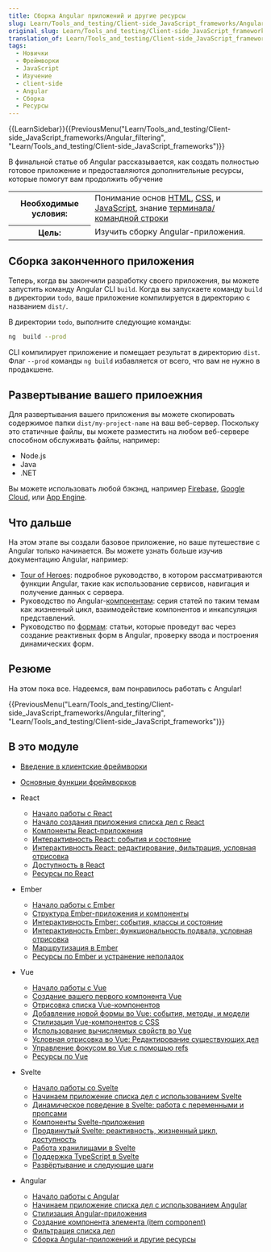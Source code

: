 ```yaml
---
title: Сборка Angular приложений и другие ресурсы
slug: Learn/Tools_and_testing/Client-side_JavaScript_frameworks/Angular_building
original_slug: Learn/Tools_and_testing/Client-side_JavaScript_frameworks/Angular_building
translation_of: Learn/Tools_and_testing/Client-side_JavaScript_frameworks/Angular_building
tags:
  - Новички
  - Фреймворки
  - JavaScript
  - Изучение
  - client-side
  - Angular
  - Сборка
  - Ресурсы
---
```


{{LearnSidebar}}{{PreviousMenu("Learn/Tools_and_testing/Client-side_JavaScript_frameworks/Angular_filtering", "Learn/Tools_and_testing/Client-side_JavaScript_frameworks")}}

В финальной статье об Angular рассказывается, как создать полностью готовое приложение и предоставляются дополнительные ресурсы, которые помогут вам продолжить обучение

<table>
  <tbody>
    <tr>
      <th scope="row">Необходимые условия:</th>
      <td>
        Понимание основ <a href="/en-US/docs/Learn/HTML">HTML</a>, <a href="/en-US/docs/Learn/CSS">CSS</a>, и <a href="/en-US/docs/Learn/JavaScript">JavaScript</a>, знание <a href="/en-US/docs/Learn/Tools_and_testing/Understanding_client-side_tools/Command_line">терминала/командной строки
      </td>
    </tr>
    <tr>
      <th scope="row">Цель:</th>
      <td>Изучить сборку Angular-приложения.</td>
    </tr>
  </tbody>
</table>

## Сборка законченного приложения

Теперь, когда вы закончили разработку своего приложения, вы можете запустить команду Angular CLI `build`.
Когда вы запускаете команду `build` в директории `todo`, ваше приложение компилируется в директорию с названием `dist/`.

В директории `todo`, выполните следующие команды:

```bash
ng  build --prod
```

CLI компилирует приложение и помещает результат в директорию `dist`.
Флаг `--prod` команды `ng build` избавляется от всего, что вам не нужно в продакшене.

## Развертывание вашего прилоежния

Для развертывания вашего приложения вы можете скопировать содержимое папки `dist/my-project-name` на ваш веб-сервер.
Поскольку это статичные файлы, вы можете разместить на любом веб-сервере способном обслуживать файлы, например:

- Node.js
- Java
- .NET

Вы можете использовать любой бэкэнд, например [Firebase](https://firebase.google.com/docs/hosting), [Google Cloud](https://cloud.google.com/solutions/web-hosting), или [App Engine](https://cloud.google.com/appengine/docs/standard/python/getting-started/hosting-a-static-website).

## Что дальше

На этом этапе вы создали базовое приложение, но ваше путешествие с Angular только начинается.
Вы можете узнать больше изучив документацию Angular, например:

- [Tour of Heroes](https://angular.io/tutorial): подробное руководство, в котором рассматриваются функции Angular, такие как использование сервисов, навигация и получение данных с сервера.
- Руководство по Angular-[компонентам](https://angular.io/guide/component-overview): серия статей по таким темам как жизненный цикл, взаимодействие компонентов и инкапсуляция представлений.
- Руководство по [формам](https://angular.io/guide/forms-overview): статьи, которые проведут вас через создание реактивных форм в Angular, проверку ввода и построения динамических форм.

## Резюме

На этом пока все. Надеемся, вам понравилось работать с Angular!

{{PreviousMenu("Learn/Tools_and_testing/Client-side_JavaScript_frameworks/Angular_filtering", "Learn/Tools_and_testing/Client-side_JavaScript_frameworks")}}

## В это модуле

- [Введение в клиентские фреймворки](/en-US/docs/Learn/Tools_and_testing/Client-side_JavaScript_frameworks/Introduction)
- [Основные функции фреймворков](/en-US/docs/Learn/Tools_and_testing/Client-side_JavaScript_frameworks/Main_features)
- React

  - [Начало работы с React](/en-US/docs/Learn/Tools_and_testing/Client-side_JavaScript_frameworks/React_getting_started)
  - [Начало создания приложения списка дел с React](/en-US/docs/Learn/Tools_and_testing/Client-side_JavaScript_frameworks/React_todo_list_beginning)
  - [Компоненты React-приложения](/en-US/docs/Learn/Tools_and_testing/Client-side_JavaScript_frameworks/React_components)
  - [Интерактивность React: события и состояние](/en-US/docs/Learn/Tools_and_testing/Client-side_JavaScript_frameworks/React_interactivity_events_state)
  - [Интерактивность React: редактирование, фильтрация, условная отрисовка](/en-US/docs/Learn/Tools_and_testing/Client-side_JavaScript_frameworks/React_interactivity_filtering_conditional_rendering)
  - [Доступность в React](/en-US/docs/Learn/Tools_and_testing/Client-side_JavaScript_frameworks/React_accessibility)
  - [Ресурсы по React](/en-US/docs/Learn/Tools_and_testing/Client-side_JavaScript_frameworks/React_resources)

- Ember

  - [Начало работы с Ember](/en-US/docs/Learn/Tools_and_testing/Client-side_JavaScript_frameworks/Ember_getting_started)
  - [Структура Ember-приложения и компоненты](/en-US/docs/Learn/Tools_and_testing/Client-side_JavaScript_frameworks/Ember_structure_componentization)
  - [Интерактивность Ember: события, классы и состояние](/en-US/docs/Learn/Tools_and_testing/Client-side_JavaScript_frameworks/Ember_interactivity_events_state)
  - [Интерактивность Ember: функциональность подвала, условная отрисовка](/en-US/docs/Learn/Tools_and_testing/Client-side_JavaScript_frameworks/Ember_conditional_footer)
  - [Маршрутизация в Ember](/en-US/docs/Learn/Tools_and_testing/Client-side_JavaScript_frameworks/Ember_routing)
  - [Ресурсы по Ember и устранение неполадок](/en-US/docs/Learn/Tools_and_testing/Client-side_JavaScript_frameworks/Ember_resources)

- Vue

  - [Начало работы с Vue](/en-US/docs/Learn/Tools_and_testing/Client-side_JavaScript_frameworks/Vue_getting_started)
  - [Создание вашего первого компонента Vue](/en-US/docs/Learn/Tools_and_testing/Client-side_JavaScript_frameworks/Vue_first_component)
  - [Отрисовка списка Vue-компонентов](/en-US/docs/Learn/Tools_and_testing/Client-side_JavaScript_frameworks/Vue_rendering_lists)
  - [Добавление новой формы во Vue: события, методы, и модели](/en-US/docs/Learn/Tools_and_testing/Client-side_JavaScript_frameworks/Vue_methods_events_models)
  - [Стилизация Vue-компонентов с CSS](/en-US/docs/Learn/Tools_and_testing/Client-side_JavaScript_frameworks/Vue_styling)
  - [Использование вычисляемых свойств во Vue](/en-US/docs/Learn/Tools_and_testing/Client-side_JavaScript_frameworks/Vue_computed_properties)
  - [Условная отрисовка во Vue: Редактирование существующих дел](/en-US/docs/Learn/Tools_and_testing/Client-side_JavaScript_frameworks/Vue_conditional_rendering)
  - [Управление фокусом во Vue с помощью refs](/en-US/docs/Learn/Tools_and_testing/Client-side_JavaScript_frameworks/Vue_refs_focus_management)
  - [Ресурсы по Vue](/en-US/docs/Learn/Tools_and_testing/Client-side_JavaScript_frameworks/Vue_resources)

- Svelte

  - [Начало работы со Svelte](/en-US/docs/Learn/Tools_and_testing/Client-side_JavaScript_frameworks/Svelte_getting_started)
  - [Начинаем приложение списка дел c использованием Svelte](/en-US/docs/Learn/Tools_and_testing/Client-side_JavaScript_frameworks/Svelte_Todo_list_beginning)
  - [Динамическое поведение в Svelte: работа с переменными и пропсами](/en-US/docs/Learn/Tools_and_testing/Client-side_JavaScript_frameworks/Svelte_variables_props)
  - [Компоненты Svelte-приложения](/en-US/docs/Learn/Tools_and_testing/Client-side_JavaScript_frameworks/Svelte_components)
  - [Продвинутый Svelte: реактивность, жизненный цикл, доступность](/en-US/docs/Learn/Tools_and_testing/Client-side_JavaScript_frameworks/Svelte_reactivity_lifecycle_accessibility)
  - [Работа хранилищами в Svelte](/en-US/docs/Learn/Tools_and_testing/Client-side_JavaScript_frameworks/Svelte_stores)
  - [Поддержка TypeScript в Svelte](/en-US/docs/Learn/Tools_and_testing/Client-side_JavaScript_frameworks/Svelte_TypeScript)
  - [Развёртывание и следующие шаги](/en-US/docs/Learn/Tools_and_testing/Client-side_JavaScript_frameworks/Svelte_deployment_next)

- Angular

  - [Начало работы с Angular](/ru/docs/Learn/Tools_and_testing/Client-side_JavaScript_frameworks/Angular_getting_started)
  - [Начинаем приложение списка дел с использованием Angular](/ru/docs/Learn/Tools_and_testing/Client-side_JavaScript_frameworks/Angular_todo_list_beginning)
  - [Стилизация Angular-приложения](/ru/docs/Learn/Tools_and_testing/Client-side_JavaScript_frameworks/Angular_styling)
  - [Создание компонента элемента (item component)](/en-US/docs/Learn/Tools_and_testing/Client-side_JavaScript_frameworks/Angular_item_component)
  - [Фильтрация списка дел](/en-US/docs/Learn/Tools_and_testing/Client-side_JavaScript_frameworks/Angular_filtering)
  - [Сборка Angular-приложений и другие ресурсы](/en-US/docs/Learn/Tools_and_testing/Client-side_JavaScript_frameworks/Angular_building)
